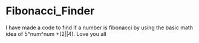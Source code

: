 # Fibonacci_Finder
I have made a code to find if a number is fibonacci by using the basic math idea of 5^num^num +(2||4). Love you all
